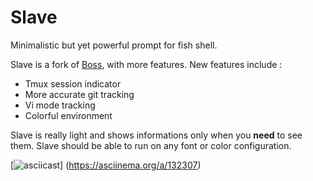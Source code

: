 # Slave

Minimalistic but yet powerful prompt for fish shell.

Slave is a fork of [Boss](https://github.com/fisherman/boss), with more
features. New features include :

  * Tmux session indicator
  * More accurate git tracking
  * Vi mode tracking
  * Colorful environment

Slave is really light and shows informations only when you **need** to see
them. Slave should be able to run on any font or color configuration.

[![asciicast](https://asciinema.org/a/132307.png)]
(https://asciinema.org/a/132307)
